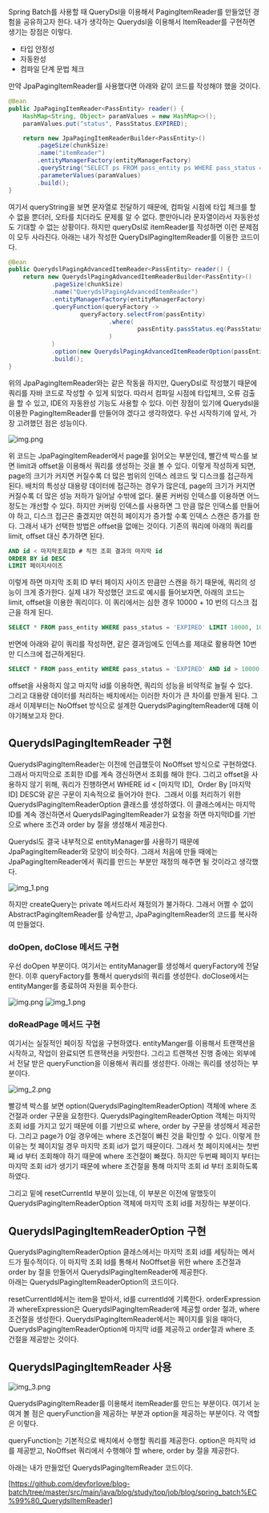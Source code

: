Spring Batch를 사용할 때 QueryDsl을 이용해서 PagingItemReader를 만들었던 경험을 공유하고자 한다. 내가 생각하는 Querydsl을 이용해서 ItemReader를 구현하면 생기는 장점은 이렇다.

- 타입 안정성
- 자동완성
- 컴파일 단계 문법 체크

만약 JpaPagingItemReader를 사용했다면 아래와 같이 코드를 작성해야 했을 것이다.

```java
@Bean
public JpaPagingItemReader<PassEntity> reader() {
    HashMap<String, Object> paramValues = new HashMap<>();
    paramValues.put("status", PassStatus.EXPIRED);

    return new JpaPagingItemReaderBuilder<PassEntity>()
        .pageSize(chunkSize)
        .name("itemReader")
        .entityManagerFactory(entityManagerFactory)
        .queryString("SELECT ps FROM pass_entity ps WHERE pass_status = :status")
        .parameterValues(paramValues)
        .build();
}
```

여기서 queryString을 보면 문자열로 전달하기 때문에, 컴파일 시점에 타입 체크를 할 수 없을 뿐더러, 오타를 치더라도 문제를 알 수 없다. 뿐만아니라 문자열이라서 자동완성도 기대할 수 없는 상황이다. 
하지만 queryDsl로 itemReader를 작성하면 이런 문제점이 모두 사라진다.
아래는 내가 작성한 QueryDslPagingItemReader를 이용한 코드이다.
```java
@Bean
public QuerydslPagingAdvancedItemReader<PassEntity> reader() {
    return new QuerydslPagingAdvancedItemReaderBuilder<PassEntity>()
            .pageSize(chunkSize)
            .name("QuerydslPagingAdvancedItemReader")
            .entityManagerFactory(entityManagerFactory)
            .queryFunction(queryFactory ->
                    queryFactory.selectFrom(passEntity)
                            .where(
                                    passEntity.passStatus.eq(PassStatus.EXPIRED)
                            )
            )
            .option(new QuerydslPagingAdvancedItemReaderOption(passEntity.passSeq, QuerydslPagingAdvancedItemReaderExpression.ASC))
            .build();
}
```
위의 JpaPagingItemReader와는 같은 작동을 하지만, QueryDsl로 작성했기 때문에 쿼리를 자바 코드로 작성할 수 있게 되었다. 따라서 컴파일 시점에 타입체크, 오류 검출을 할 수 있고, IDE의 자동완성 기능도 사용할 수 있다. 이런 장점이 있기에 Querydsl을 이용한 PagingItemReader를 만들어야 겠다고 생각하였다.
우선 시작하기에 앞서, 가장 고려했던 점은 성능이다.

![img.png](images/img.png)

위 코드는 JpaPagingItemReader에서 page를 읽어오는 부분인데, 빨간색 박스를 보면 limit과 offset을 이용해서 쿼리를 생성하는 것을 볼 수 있다. 이렇게 작성하게 되면, page의 크기가 커지면 커질수록 더 많은 범위의 인덱스 레코드 및 디스크를 접근하게 된다. 
배치의 특성상 대용량 데이터에 접근하는 경우가 많은데, page의 크기가 커지면 커질수록 더 많은 성능 저하가 일어날 수밖에 없다.
물론 커버링 인덱스를 이용하면 어느정도는 개선할 수 있다. 하지만 커버링 인덱스를 사용하면 그 만큼 많은 인덱스를 만들어야 하고, 디스크 접근은 줄겠지만 여전히 페이지가 증가할 수록 인덱스 스캔은 증가를 한다.
그래서 내가 선택한 방법은 offset을 없애는 것이다. 기존의 쿼리에 아래의 쿼리를 limit, offset 대신 추가하면 된다.

```sql
AND id < 마지막조회ID # 직전 조회 결과의 마지막 id
ORDER BY id DESC
LIMIT 페이지사이즈
```

이렇게 하면 마지막 조회 ID 부터 페이지 사이즈 만큼만 스캔을 하기 때문에, 쿼리의 성능이 크게 증가한다. 실제 내가 작성했던 코드로 예시를 들어보자면, 아래의 코드는 limit, offset을 이용한 쿼리이다. 이 쿼리에서는 심한 경우 10000 + 10 번의 디스크 접근을 하게 된다.

```sql
SELECT * FROM pass_entity WHERE pass_status = 'EXPIRED' LIMIT 10000, 10
```

반면에 아래와 같이 쿼리를 작성하면, 같은 결과임에도 인덱스를 제대로 활용하면 10번만 디스크에 접근하게된다.

```sql
SELECT * FROM pass_entity WHERE pass_status = 'EXPIRED' AND id > 10000 ORDER BY id ASC LIMIT 10
```

offset을 사용하지 않고 마지막 id를 이용하면, 쿼리의 성능을 비약적로 늘릴 수 있다. 그리고 대용량 데이터를 처리하는 배치에서는 이러한 차이가 큰 차이를 만들게 된다.
그래서 이제부터는 NoOffset 방식으로 설계한 QuerydslPagingItemReader에 대해 이야기해보고자 한다.

## QuerydslPagingItemReader 구현
QuerydslPagingItemReader는 이전에 언급했듯이 NoOffset 방식으로 구현하였다. 그래서 마지막으로 조회한 ID를 계속 갱신하면서 조회를 해야 한다. 그리고 offset을 사용하지 않기 위해, 쿼리가 진행하면서 WHERE id < [마지막 ID],  Order By [마지막 ID] DESC와 같은 구문이 지속적으로 들어가야 한다.  그래서 이를 처리하기 위한 QuerydslPagingItemReaderOption 클래스를 생성하였다. 이 클래스에서는 마지막 ID를 계속 갱신하면서 QuerydslPagingItemReader가 요청을 하면 마지막ID를 기반으로 where 조건과 order by 절을 생성해서 제공한다.

Querydsl도 결국 내부적으로 entityManager를 사용하기 때문에 JpaPagingItemReader와 모양이 비슷하다. 그래서 처음에 만들 때에는 JpaPagingItemReader에서 쿼리를 만드는 부분만 재정의 해주면 될 것이라고 생각했다.

![img_1.png](images/img_1.png)

하지만 createQuery는 private 메서드라서 재정의가 불가하다. 그래서 어쩔 수 없이 AbstractPagingItemReader를 상속받고, JpaPagingItemReader의 코드를 복사하여 만들었다.

### doOpen, doClose 메서드 구현
우선 doOpen 부분이다. 여기서는 entityManager를 생성해서 queryFactory에 전달한다. 이후 queryFactory를 통해서 querydsl의 쿼리를 생성한다. doClose에서는 entityManger를 종료하여 자원을 회수한다.

![img.png](images/img_4.png)
![img_1.png](images/img_5.png)

### doReadPage 메서드 구현
여기서는 실질적인 페이징 작업을 구현하였다. entityManger를 이용해서 트랜잭션을 시작하고, 작업이 완료되면 트랜잭션을 커밋한다. 그리고 트랜잭션 진행 중에는 외부에서 전달 받은 queryFunction을 이용해서 쿼리를 생성한다. 아래는 쿼리를 생성하는 부분이다.

![img_2.png](images/img_2.png)

빨강색 박스를 보면 option(QuerydslPagingItemReaderOption) 객체에 where 조건절과 order 구문을 요청한다. QuerydslPagingItemReaderOption 객체는 마지막 조회 id를 가지고 있기 때문에 이를 기반으로 where, order by 구문을 생성해서 제공한다. 그리고 page가 0일 경우에는 where 조건절이 빠진 것을 확인할 수 있다. 이렇게 한 이유는 첫 페이지일 경우 마지막 조회 id가 없기 때문이다. 그래서 첫 페이지에서는 첫번째 id 부터 조회해야 하기 때문에 where 조건절이 빠졌다. 하지만 두번째 페이지 부터는 마지막 조회 id가 생기기 때문에 where 조건절을 통해 마지막 조회 id 부터 조회하도록 하였다.

그리고 밑에 resetCurrentId 부분이 있는데, 이 부분은 이전에 말했듯이 QuerydslPagingItemReaderOption 객체에 마지막 조회 id를 저장하는 부분이다.

## QuerydslPagingItemReaderOption 구현

QuerydslPagingItemReaderOption 클래스에서는 마지막 조회 id를 세팅하는 메서드가 필수적이다. 이 마지막 조회 Id를 통해서 NoOffset을 위한 where 조건절과 order by 절을 만들어서 QuerydslPagingItemReader에 제공한다.                                                                                                                                                                                                                                                                                                                                                                                                                                                                                                                                                                                                                                                                                                                                                                                                                                                                                                                                                                                                                                               
아래는 QuerydslPagingItemReaderOption의 코드이다.


resetCurrentId에서는 item을 받아서, id를 currentId에 기록한다. orderExpression과 whereExpression은 QuerydslPagingItemReader에 제공할 order 절과, where 조건절을 생성한다. QuerydslPagingItemReader에서는 페이지를 읽을 때마다, QuerydslPagingItemReaderOption에 마지막 id를 제공하고 order절과 where 조건절을 제공받는 것이다.

## QuerydslPagingItemReader 사용

![img_3.png](images/img_3.png)

QuerydslPagingItemReader를 이용해서 itemReader를 만드는 부분이다. 여기서 눈 여겨 볼 점은 queryFunction을 제공하는 부분과 option을 제공하는 부분이다. 각 역할은 이렇다.

queryFunction는 기본적으로 배치에서 수행할 쿼리를 제공한다.
option은 마지막 id를 제공받고, NoOffset 쿼리에서 수행해야 할 where, order by 절을 제공한다.

아래는 내가 만들었던 QuerydslPagingItemReader 코드이다.

[https://github.com/devforlove/blog-batch/tree/master/src/main/java/blog/study/top/job/blog/spring_batch%EC%99%80_QuerydslItemReader]



